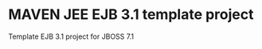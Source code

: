 MAVEN JEE EJB 3.1 template project
=====================================
Template EJB 3.1 project for JBOSS 7.1 
